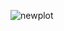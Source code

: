 ![newplot](https://user-images.githubusercontent.com/42905945/173151206-5a0a5f5e-4cd8-4a6e-9fb5-b5679ed4c928.png)
